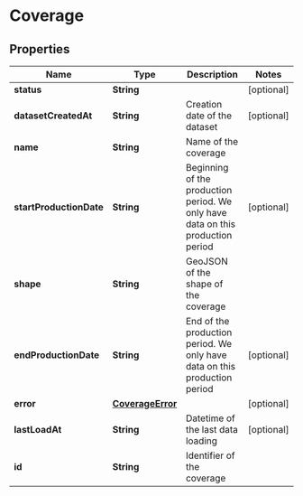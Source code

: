
# Coverage

## Properties
Name | Type | Description | Notes
------------ | ------------- | ------------- | -------------
**status** | **String** |  |  [optional]
**datasetCreatedAt** | **String** | Creation date of the dataset |  [optional]
**name** | **String** | Name of the coverage | 
**startProductionDate** | **String** | Beginning of the production period. We only have data on this production period |  [optional]
**shape** | **String** | GeoJSON of the shape of the coverage | 
**endProductionDate** | **String** | End of the production period. We only have data on this production period |  [optional]
**error** | [**CoverageError**](CoverageError.md) |  |  [optional]
**lastLoadAt** | **String** | Datetime of the last data loading |  [optional]
**id** | **String** | Identifier of the coverage | 



